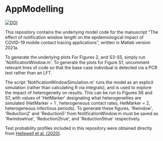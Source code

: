 # AppModelling

[![DOI](https://zenodo.org/badge/424266988.svg)](https://zenodo.org/badge/latestdoi/424266988)

This repository contains the underlying model code for the manuscript "The effect of notification window length on the epidemiological impact of COVID-19 mobile contact tracing applications", written in Matlab version 2021a.

To generate the underlying plots For Figures 2, and S3-S5, simply run 'NotificationWindow.m'. To generate the plots for Figure S1, uncomment relevant lines of code so that the base case individual is detected via a PCR test rather than an LFT.

The script 'NotificationWindowSimulation.m' runs the model as an explicit simulation (rather than calculating R via integrals), and is used to explore the impact of heterogeneity on results. This can be run to Figures S6 and S7, with values of 'HetMarker' designating what heterogeneities are simulated (HetMarker = 1 , heterogeneous contact rates, HetMarker = 2, heterogeneous infectious periods). To generate these figures, 'Rwindow', 'Reduction2' and 'Reduction5' from NotificationWindow.m  must be saved as 'Rwindowtrue', 'Reduction2true', and 'Reduction5true' respectively.

Test probability profiles included in this repository were obtained directly from [Hellewell et al. (2020)](https://cmmid.github.io/topics/covid19/pcr-positivity-over-time.html). 
